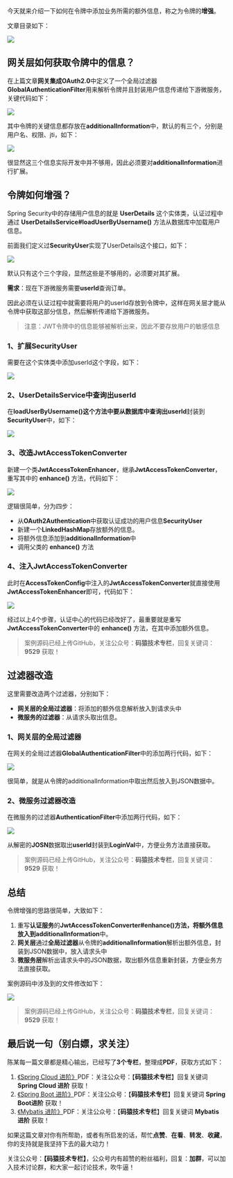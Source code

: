 

今天就来介绍一下如何在令牌中添加业务所需的额外信息，称之为令牌的**增强**。

文章目录如下：

![](https://img.java-family.cn/Spring%20Security/182.png)

## 网关层如何获取令牌中的信息？

在上篇文章**网关集成OAuth2.0**中定义了一个全局过滤器**GlobalAuthenticationFilter**用来解析令牌并且封装用户信息传递给下游微服务，关键代码如下：

![](https://img.java-family.cn/Spring%20Security/172.png)

其中令牌的关键信息都存放在**additionalInformation**中，默认的有三个，分别是用户名、权限、jti，如下：

![](https://img.java-family.cn/Spring%20Security/173.png)

很显然这三个信息实际开发中并不够用，因此必须要对**additionalInformation**进行扩展。



## 令牌如何增强？

Spring Security中的存储用户信息的就是 **UserDetails** 这个实体类，认证过程中通过 **UserDetailsService#loadUserByUsername()** 方法从数据库中加载用户信息。

前面我们定义过**SecurityUser**实现了UserDetails这个接口，如下：

![](https://img.java-family.cn/Spring%20Security/174.png)

默认只有这个三个字段，显然这些是不够用的，必须要对其扩展。

**需求**：现在下游微服务需要**userId**查询订单。

因此必须在认证过程中就需要将用户的userId存放到令牌中，这样在网关层才能从令牌中获取这部分信息，然后解析传递给下游微服务。

> 注意：JWT令牌中的信息能够被解析出来，因此不要存放用户的敏感信息

### **1、扩展SecurityUser**

需要在这个实体类中添加userId这个字段，如下：

![](https://img.java-family.cn/Spring%20Security/175.png)



### **2、UserDetailsService中查询出userId**

在**loadUserByUsername()**这个方法中要从数据库中查询出**userId**封装到**SecurityUser**中，如下：

![](https://img.java-family.cn/Spring%20Security/176.png)



### **3、改造JwtAccessTokenConverter**

新建一个类**JwtAccessTokenEnhancer**，继承**JwtAccessTokenConverter**，重写其中的 **enhance()** 方法，代码如下：

![](https://img.java-family.cn/Spring%20Security/177.png)

逻辑很简单，分为四步：

- 从**OAuth2Authentication**中获取认证成功的用户信息**SecurityUser**
- 新建一个**LinkedHashMap**存放额外的信息。
- 将额外信息添加到**additionalInformation**中
- 调用父类的 **enhance()** 方法

### **4、注入JwtAccessTokenConverter**

此时在**AccessTokenConfig**中注入的**JwtAccessTokenConverter**就直接使用**JwtAccessTokenEnhancer**即可，代码如下：

![](https://img.java-family.cn/Spring%20Security/178.png)



经过以上4个步骤，认证中心的代码已经改好了，最重要就是重写**JwtAccessTokenConverter**中的 **enhance()** 方法，在其中添加额外信息。

> 案例源码已经上传GitHub，关注公众号：**码猿技术专栏**，回复关键词：**9529** 获取！

## 过滤器改造

这里需要改造两个过滤器，分别如下：

- **网关层的全局过滤器**：将添加的额外信息解析放入到请求头中
- **微服务的过滤器**：从请求头取出信息。

### **1、网关层的全局过滤器**

在网关的全局过滤器**GlobalAuthenticationFilter**中的添加两行代码，如下：

![](https://img.java-family.cn/Spring%20Security/179.png)

很简单，就是从令牌的additionalInformation中取出然后放入到JSON数据中。



### **2、微服务过滤器改造**

在微服务的过滤器**AuthenticationFilter**中添加两行代码，如下：

![](https://img.java-family.cn/Spring%20Security/180.png)

从解密的**JOSN**数据取出**userId**封装到**LoginVal**中，方便业务方法直接获取。

> 案例源码已经上传GitHub，关注公众号：**码猿技术专栏**，回复关键词：**9529** 获取！

## 总结

令牌增强的思路很简单，大致如下：

1. 重写**认证服务**的**JwtAccessTokenConverter#enhance()**方法，将额外信息放入到**additionalInformation**中。
2. **网关层**通过**全局过滤器**从令牌的**additionalInformation**解析出额外信息，封装到JSON数据中，放入请求头中
3. **微服务层**解析出请求头中的JSON数据，取出额外信息重新封装，方便业务方法直接获取。

案例源码中涉及到的文件修改如下：

![](https://img.java-family.cn/Spring%20Security/181.png)

> 案例源码已经上传GitHub，关注公众号：**码猿技术专栏**，回复关键词：**9529** 获取！

## 最后说一句（别白嫖，求关注）

陈某每一篇文章都是精心输出，已经写了**3个专栏**，整理成**PDF**，获取方式如下：

1. [《Spring Cloud 进阶》](https://mp.weixin.qq.com/mp/appmsgalbum?__biz=MzU3MDAzNDg1MA==&action=getalbum&album_id=2042874937312346114#wechat_redirect)PDF：关注公众号：【**码猿技术专栏**】回复关键词 **Spring Cloud 进阶** 获取！
2. [《Spring Boot 进阶》](https://mp.weixin.qq.com/mp/appmsgalbum?__biz=MzU3MDAzNDg1MA==&action=getalbum&album_id=1532834475389288449#wechat_redirect)PDF：关注公众号：【**码猿技术专栏**】回复关键词 **Spring Boot进阶** 获取！
3. [《Mybatis 进阶》](https://mp.weixin.qq.com/mp/appmsgalbum?__biz=MzU3MDAzNDg1MA==&action=getalbum&album_id=1500819225232343046#wechat_redirect)PDF：关注公众号：【**码猿技术专栏**】回复关键词 **Mybatis 进阶** 获取！

如果这篇文章对你有所帮助，或者有所启发的话，帮忙**点赞**、**在看**、**转发**、**收藏**，你的支持就是我坚持下去的最大动力！

关注公众号：**【码猿技术专栏】**，公众号内有超赞的粉丝福利，回复：**加群**，可以加入技术讨论群，和大家一起讨论技术，吹牛逼！
